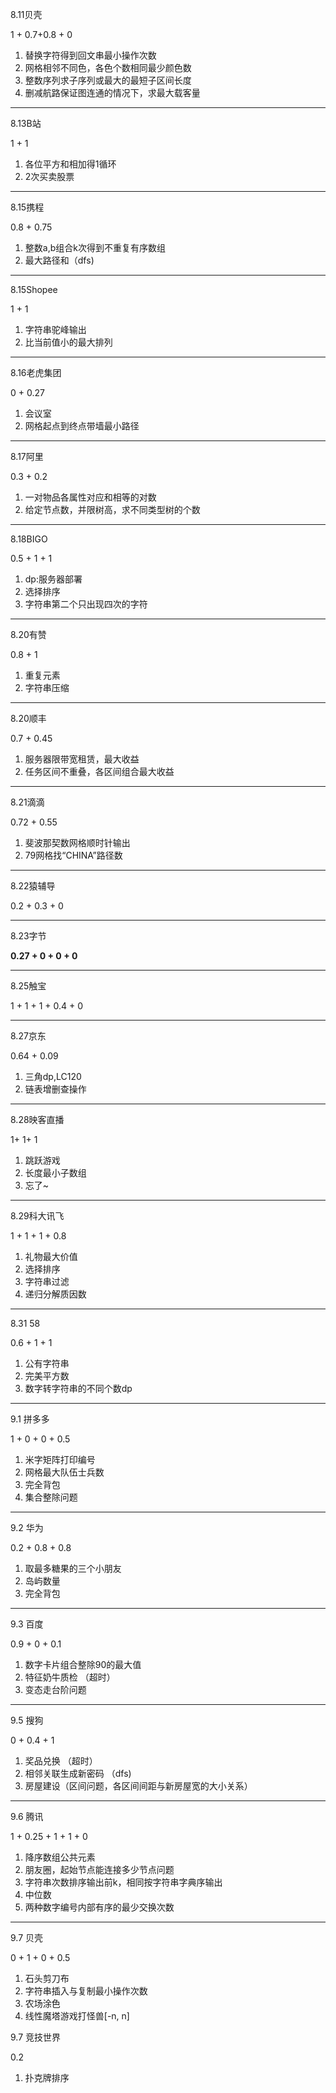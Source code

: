 

8.11贝壳

1 + 0.7+0.8 + 0

1. 替换字符得到回文串最小操作次数
2. 网格相邻不同色，各色个数相同最少颜色数
3. 整数序列求子序列或最大的最短子区间长度
4. 删减航路保证图连通的情况下，求最大载客量

------

8.13B站

1 + 1

1. 各位平方和相加得1循环
2. 2次买卖股票

------

8.15携程

0.8 + 0.75

1. 整数a,b组合k次得到不重复有序数组
2. 最大路径和（dfs)

------

8.15Shopee

1 + 1

1. 字符串驼峰输出
2. 比当前值小的最大排列

------

8.16老虎集团

0 + 0.27

1. 会议室
2. 网格起点到终点带墙最小路径

------

8.17阿里

0.3 + 0.2

1. 一对物品各属性对应和相等的对数
2. 给定节点数，并限树高，求不同类型树的个数

------

8.18BIGO

0.5 + 1 + 1

1. dp:服务器部署
2. 选择排序
3. 字符串第二个只出现四次的字符

------

8.20有赞

0.8 + 1

1. 重复元素
2. 字符串压缩

------

8.20顺丰

0.7 + 0.45

1. 服务器限带宽租赁，最大收益
2. 任务区间不重叠，各区间组合最大收益

------

8.21滴滴

0.72 + 0.55

1. 斐波那契数网格顺时针输出
2. 79网格找“CHINA”路径数

------

8.22猿辅导

0.2 + 0.3 + 0

------

8.23字节

**0.27 + 0 + 0 + 0**

------

8.25触宝

1 + 1 + 1 + 0.4 + 0

------

8.27京东

0.64 + 0.09

1. 三角dp,LC120
2. 链表增删查操作

------

8.28映客直播

1+ 1+ 1

1. 跳跃游戏
2. 长度最小子数组
3. 忘了~

------

8.29科大讯飞

1 + 1 + 1 + 0.8

1. 礼物最大价值
2. 选择排序
3. 字符串过滤
4. 递归分解质因数

------

8.31 58

0.6 + 1 + 1

1. 公有字符串
2. 完美平方数
3. 数字转字符串的不同个数dp

------

9.1 拼多多

1 + 0 + 0 + 0.5   

1. 米字矩阵打印编号
2. 网格最大队伍士兵数
3. 完全背包
4. 集合整除问题

------

9.2 华为

0.2 + 0.8 + 0.8

1.   取最多糖果的三个小朋友   
2.  岛屿数量
3. 完全背包

------

9.3 百度

0.9 + 0 + 0.1

1. 数字卡片组合整除90的最大值
2. 特征奶牛质检 （超时）
3. 变态走台阶问题

------

9.5 搜狗

0 + 0.4 + 1

1. 奖品兑换 （超时）
2. 相邻关联生成新密码 （dfs)
3. 房屋建设（区间问题，各区间间距与新房屋宽的大小关系）

------

9.6 腾讯

1 + 0.25 + 1 + 1 + 0

1. 降序数组公共元素
2. 朋友圈，起始节点能连接多少节点问题
3. 字符串次数排序输出前k，相同按字符串字典序输出
4. 中位数
5. 两种数字编号内部有序的最少交换次数

------

9.7 贝壳

0 + 1 + 0 + 0.5

1. 石头剪刀布
2. 字符串插入与复制最小操作次数
3. 农场涂色
4. 线性魔塔游戏打怪兽[-n, n]

9.7 竞技世界

0.2

1. 扑克牌排序